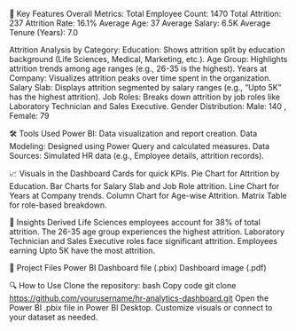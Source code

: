 🚀 Key Features
Overall Metrics:
Total Employee Count: 1470
Total Attrition: 237
Attrition Rate: 16.1%
Average Age: 37
Average Salary: 6.5K
Average Tenure (Years): 7.0

Attrition Analysis by Category:
Education: Shows attrition split by education background (Life Sciences, Medical, Marketing, etc.).
Age Group: Highlights attrition trends among age ranges (e.g., 26-35 is the highest).
Years at Company: Visualizes attrition peaks over time spent in the organization.
Salary Slab: Displays attrition segmented by salary ranges (e.g., “Upto 5K” has the highest attrition).
Job Roles: Breaks down attrition by job roles like Laboratory Technician and Sales Executive.
Gender Distribution:
Male: 140 , Female: 79


🛠 Tools Used
Power BI: Data visualization and report creation.
Data Modeling: Designed using Power Query and calculated measures.
Data Sources: Simulated HR data (e.g., Employee details, attrition records).

📈 Visuals in the Dashboard
Cards for quick KPIs.
Pie Chart for Attrition by Education.
Bar Charts for Salary Slab and Job Role attrition.
Line Chart for Years at Company trends.
Column Chart for Age-wise Attrition.
Matrix Table for role-based breakdown.

🧩 Insights Derived
Life Sciences employees account for 38% of total attrition.
The 26-35 age group experiences the highest attrition.
Laboratory Technician and Sales Executive roles face significant attrition.
Employees earning Upto 5K have the most attrition.

📂 Project Files
Power BI Dashboard file (.pbix) 
Dashboard image (.pdf)


🔍 How to Use
Clone the repository:
bash
Copy code
git clone https://github.com/yourusername/hr-analytics-dashboard.git
Open the Power BI .pbix file in Power BI Desktop.
Customize visuals or connect to your dataset as needed.
